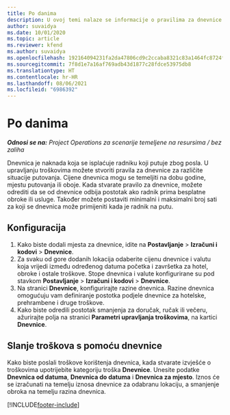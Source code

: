 ```yaml
---
title: Po danima
description: U ovoj temi nalaze se informacije o pravilima za dnevnice koja se upotrebljavaju za upravljanje troškovima.
author: suvaidya
ms.date: 10/01/2020
ms.topic: article
ms.reviewer: kfend
ms.author: suvaidya
ms.openlocfilehash: 192164094231fa2da47806cd9c2ccaba8321c83a1464fc8724fa0d0a7618660f
ms.sourcegitcommit: 7f8d1e7a16af769adb43d1877c28fdce53975db8
ms.translationtype: HT
ms.contentlocale: hr-HR
ms.lasthandoff: 08/06/2021
ms.locfileid: "6986392"
---
```

# <a name="per-diems"></a>Po danima

_**Odnosi se na:** Project Operations za scenarije temeljene na resursima / bez zaliha_


Dnevnica je naknada koja se isplaćuje radniku koji putuje zbog posla. U upravljanju troškovima možete stvoriti pravila za dnevnice za različite situacije putovanja. Cijene dnevnica mogu se temeljiti na dobu godine, mjestu putovanja ili oboje. Kada stvarate pravilo za dnevnice, možete odrediti da se od dnevnice odbija postotak ako radnik prima besplatne obroke ili usluge. Također možete postaviti minimalni i maksimalni broj sati za koji se dnevnica može primijeniti kada je radnik na putu.

## <a name="configuration"></a>Konfiguracija 

1. Kako biste dodali mjesta za dnevnice, idite na **Postavljanje** > **Izračuni i kodovi** > **Dnevnice**.
2. Za svaku od gore dodanih lokacija odaberite cijenu dnevnice i valutu koja vrijedi između određenog datuma početka i završetka za hotel, obroke i ostale troškove. Stope dnevnica i valute konfigurirane su pod stavkom **Postavljanje** > **Izračuni i kodovi** > **Dnevnice**.
3. Na stranici **Dnevnice**, konfigurirajte razine dnevnica. Razine dnevnica omogućuju vam definiranje postotka podjele dnevnice za hotelske, prehrambene i druge troškove. 
4. Kako biste odredili postotak smanjenja za doručak, ručak ili večeru, ažurirajte polja na stranici **Parametri upravljanja troškovima**, na kartici **Dnevnice**. 
    
## <a name="submit-expenses-using-per-diem"></a>Slanje troškova s pomoću dnevnice
Kako biste poslali troškove korištenja dnevnica, kada stvarate izvješće o troškovima upotrijebite kategoriju troška **Dnevnice**. Unesite podatke **Dnevnica od datuma**, **Dnevnica do datuma** i **Dnevnica za mjesto**. Iznos će se izračunati na temelju iznosa dnevnice za odabranu lokaciju, a smanjenje obroka na temelju razina dnevnica.


[!INCLUDE[footer-include](../includes/footer-banner.md)]